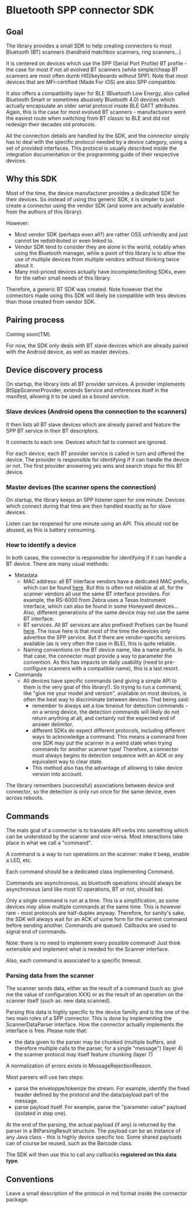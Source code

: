# Bluetooth SPP connector SDK

## Goal

The library provides a small SDK to help creating connectors to most Bluetooth (BT) scanners (handheld matchbox scanners, ring scanners...)

It is centered on devices which use the SPP (Serial Port Profile) BT profile - the case for most if not all evolved BT scanners (while simple/cheap BT scanners are most often dumb HID/keyboards without SPP).
Note that most devices that are MFi-certified (Made For iOS) are also SPP compatible.

It also offers a compatibility layer for BLE (Bluetooth Low Energy, also called Bluetooth Smart or sometimes abusively Bluetooth 4.0) devices which actually encapsulate an older serial protocol inside BLE GATT attributes.
Again, this is the case for most evolved BT scanners - manufacturers went the easiest route when switching from BT classic to BLE and did not redesign their decades old protocols.

All the connection details are handled by the SDK, and the connector simply has to deal with the specific protocol needed by a device category, using a set of provided interfaces.
This protocol is usually described inside the integration documentation or the programming guide of their respective devices.

## Why this SDK

Most of the time, the device manufacturer provides a dedicated SDK for their devices.
So instead of using this generic SDK, it is simpler to just create a connector using the vendor SDK (and some are actually available from the authors of this library).

However:
* Most vendor SDK (perhaps even all?) are rather OSS unfriendly and just cannot be redistributed or even linked to.
* Vendor SDK tend to consider they are alone in the world, notably when using the Bluetooth manager, while a point of this library is to allow the use of multiple devices from multiple vendors without thinking twice about it.
* Many mid-priced devices actually have incomplete/limiting SDKs, even for the rather small needs of this library.

Therefore, a generic BT SDK was created. Note however that the connectors made using this SDK will likely be compatible with less devices than those created from vendor SDK.

## Pairing process

Coming soon(TM).

For now, the SDK only deals with BT slave devices which are already paired with the Android device, as well as master devices.

## Device discovery process

On startup, the library lists all BT provider services. A provider implements BtSppScannerProvider, extends Service and references itself in the manifest, allowing it to be used as a bound service. 

### Slave devices (Android opens the connection to the scanners)

It then lists all BT slave devices which are already paired and feature the SPP BT service in their BT descriptors.

It connects to each one. Devices which fail to connect are ignored.

For each device, each BT provider service is called in turn and offered the device. The provider is responsible for identifying if it can handle the device or not.
The first provider answering yes wins and search stops for this BT device.

### Master devices (the scanner opens the connection)

On startup, the library keeps an SPP listener open for one minute. Devices which connect during that time are then handled exactly as for slave devices.

Listen can be reopened for one minute using an API. This should not be abused, as this is battery consuming.

### How to identify a device

In both cases, the connector is responsible for identifying if it can handle a BT device. There are many usual methods:

* Metadata
  * MAC address: all BT interface vendors have a dedicated MAC prefix, which can be found [here](https://www.adminsub.net/mac-address-finder/). But this is often not reliable at all, for the scanner vendors all use the same BT interface providers. For example, the RS-6000 from Zebra uses a Texas Instrument interface, which can also be found in some Honeywell devices... Also, different generations of the same device may not use the same BT interface.
  * BT services. All BT services are also prefixed! Prefixes can be found [here](https://www.bluetooth.com/specifications/assigned-numbers/16-bit-uuids-for-members/). The issue here is that most of the time the devices only advertise the SPP service. But if there are vendor-specific services available (as is very often the case in BLE), this is quite reliable.
  * Naming conventions on the BT device name, like a name prefix. In that case, the connector must provide a way to parameter the convention. As this has impacts on daily usability (need to pre-configure scanners with a compatible name), this is a last resort.
* Commands
  * All devices have specific commands (and giving a simple API to them is the very goal of this library!). So trying to run a command, like "give me your model and version", available on most devices, is often the best way to discriminate between devices. That being said:
    * remember to always set a low timeout for detection commands - on a wrong device, the detection commands will likely do not return anything at all, and certainly not the expected end of answer delimitor.
	* different SDKs do expect different protocols, including different ways to acknowledge a command. This means a command from one SDK may put the scanner in a weird state when trying commands for another scanner type! Therefore, a connector must always begins its detection sequence with an ACK or any equivalent way to clear state.
	* This method also has the advantage of allowing to take device version into account.

The library remembers (successful) associations between device and connector, so the detection is only run once for the same device, even across reboots.

## Commands

The main goal of a connector is to translate API verbs into something which can be understood by the scanner and vice-versa.
Most interactions take place in what we call a "command".

A command is a way to run operations on the scanner: make it beep, enable a LED, etc.

Each command should be a dedicated class implementing Command<ExpectedResultClass>.

Commands are asynchronous, as bluetooth operations should always be asynchronous (and like most IO operations, BT or not, should be).


Only a single command is run at a time. This is a simplification, as some devices *may* allow multiple commands at the same time. This is however rare - most protocols are half-duplex anyway. Therefore, for sanity's sake, the SDK will always wait for an ACK of some form for the current command before sending another. Commands are queued. Callbacks are used to signal end of commands.

Note: there is no need to implement every possible command! Just think extensible and implement what is needed for the Scanner interface.

Also, each command is associated to a specific timeout.


### Parsing data from the scanner

The scanner sends data, either as the result of a command (such as: give me the value of configuration XXX) or as the result of an operation on the scanner itself (such as: new data scanned).

Parsing this data is highly specific to the device familly and is the one of the two main roles of a SPP connector. This is done by implementing the ScannerDataParser interface.
How the connector actually implements the interface is free. Please note that:

* the data given to the parser may be chunked (multiple buffers, and therefore multiple calls to the parser, for a single "message") (layer 4)
* the scanner protocol may itself feature chunking (layer 7)

A normalization of errors exists in MessageRejectionReason.

Most parsers will use two steps:
* parse the enveloppe/tokenize the stream. For example, identify the fixed header defined by the protocol and the data/payload part of the message.
* parse payload itself. For example, parse the "parameter value" payload (isolated in step one).

At the end of the parsing, the actual payload (if any) is returned by the parser in a BtParsingResult structure. The payload can be an instance of any Java class - this is highly device specific too. Some shared payloads can of course be reused, such as the Barcode class.

The SDK will then use this to call any callbacks **registered on this data type**.


## Conventions

Leave a small description of the protocol in md format inside the connector package.
